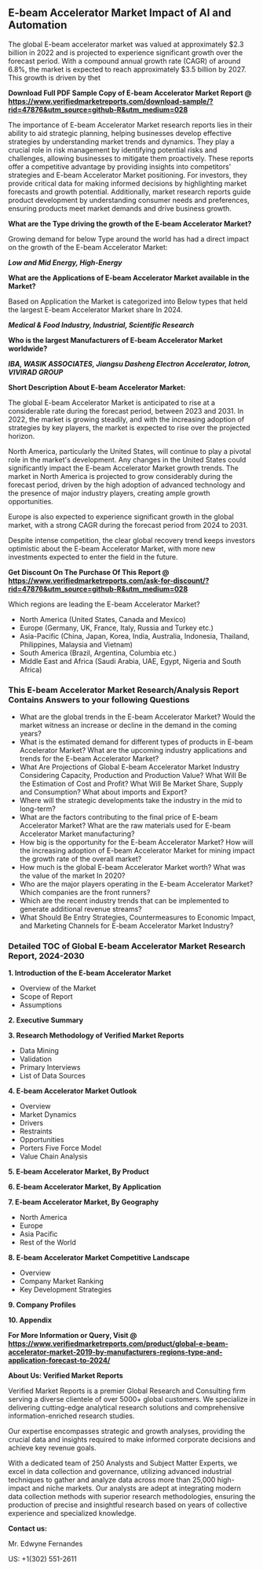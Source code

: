 <h2>E-beam Accelerator Market Impact of AI and Automation</h2><p>The global E-beam accelerator market was valued at approximately $2.3 billion in 2022 and is projected to experience significant growth over the forecast period. With a compound annual growth rate (CAGR) of around 6.8%, the market is expected to reach approximately $3.5 billion by 2027. This growth is driven by thet</p><p id="" class=""><strong>Download Full PDF Sample Copy of E-beam Accelerator Market Report @ <a href="https://www.verifiedmarketreports.com/download-sample/?rid=47876&utm_source=github-R&utm_medium=028" target="_blank">https://www.verifiedmarketreports.com/download-sample/?rid=47876&utm_source=github-R&utm_medium=028</a></strong></p><p>The importance of&nbsp;E-beam Accelerator Market research reports lies in their ability to aid strategic planning, helping businesses develop effective strategies by understanding market trends and dynamics. They play a crucial role in risk management by identifying potential risks and challenges, allowing businesses to mitigate them proactively. These reports offer a competitive advantage by providing insights into competitors' strategies and E-beam Accelerator Market positioning. For investors, they provide critical data for making informed decisions by highlighting market forecasts and growth potential. Additionally, market research reports guide product development by understanding consumer needs and preferences, ensuring products meet market demands and drive business growth.</p><p><strong>What are the&nbsp;Type driving the growth of the E-beam Accelerator Market?</strong></p><p id="" class="">Growing demand for below Type around the world has had a direct impact on the growth of the E-beam Accelerator Market:</p><em><strong>Low and Mid Energy, High-Energy</strong></em></p><strong>What are the&nbsp;Applications&nbsp;of E-beam Accelerator Market available in the Market?</strong></p><p id="" class="">Based on Application the Market is categorized into Below types that held the largest E-beam Accelerator Market share In 2024.</p><em><strong>Medical & Food Industry, Industrial, Scientific Research</strong></em></p><strong>Who is the largest Manufacturers of E-beam Accelerator Market worldwide?</strong></p><p><em><strong>IBA, WASIK ASSOCIATES, Jiangsu Dasheng Electron Accelerator, Iotron, VIVIRAD GROUP</strong></em></p><p id="" class=""><strong>Short Description About E-beam Accelerator Market:</strong></p><p>The global E-beam Accelerator Market is anticipated to rise at a considerable rate during the forecast period, between 2023 and 2031. In 2022, the market is growing steadily, and with the increasing adoption of strategies by key players, the market is expected to rise over the projected horizon.</p><p>North America, particularly the United States, will continue to play a pivotal role in the market's development. Any changes in the United States could significantly impact the E-beam Accelerator Market growth trends. The market in North America is projected to grow considerably during the forecast period, driven by the high adoption of advanced technology and the presence of major industry players, creating ample growth opportunities.</p><p>Europe is also expected to experience significant growth in the global market, with a strong CAGR during the forecast period from 2024 to 2031.</p><p>Despite intense competition, the clear global recovery trend keeps investors optimistic about the E-beam Accelerator Market, with more new investments expected to enter the field in the future.</p><p id="" class=""><strong>Get Discount On The Purchase Of This Report @ <a href="https://www.verifiedmarketreports.com/ask-for-discount/?rid=47876&utm_source=github-R&utm_medium=028" target="_blank">https://www.verifiedmarketreports.com/ask-for-discount/?rid=47876&utm_source=github-R&utm_medium=028</a></strong></p>Which regions are leading the E-beam Accelerator Market?</p><ul><li>North America (United States, Canada and Mexico)</li><li>Europe (Germany, UK, France, Italy, Russia and Turkey etc.)</li><li>Asia-Pacific (China, Japan, Korea, India, Australia, Indonesia, Thailand, Philippines, Malaysia and Vietnam)</li><li>South America (Brazil, Argentina, Columbia etc.)</li><li>Middle East and Africa (Saudi Arabia, UAE, Egypt, Nigeria and South Africa)</li></ul><h3 id="" class="">This E-beam Accelerator Market Research/Analysis Report Contains Answers to your following Questions</h3><ul><li>What are the global trends in the E-beam Accelerator Market? Would the market witness an increase or decline in the demand in the coming years?</li><li>What is the estimated demand for different types of products in E-beam Accelerator Market? What are the upcoming industry applications and trends for the E-beam Accelerator Market?</li><li>What Are Projections of Global E-beam Accelerator Market Industry Considering Capacity, Production and Production Value? What Will Be the Estimation of Cost and Profit? What Will Be Market Share, Supply and Consumption? What about imports and Export?</li><li>Where will the strategic developments take the industry in the mid to long-term?</li><li>What are the factors contributing to the final price of E-beam Accelerator Market? What are the raw materials used for E-beam Accelerator Market manufacturing?</li><li>How big is the opportunity for the E-beam Accelerator Market? How will the increasing adoption of E-beam Accelerator Market for mining impact the growth rate of the overall market?</li><li>How much is the global E-beam Accelerator Market worth? What was the value of the market In 2020?</li><li>Who are the major players operating in the E-beam Accelerator Market? Which companies are the front runners?</li><li>Which are the recent industry trends that can be implemented to generate additional revenue streams?</li><li>What Should Be Entry Strategies, Countermeasures to Economic Impact, and Marketing Channels for E-beam Accelerator Market Industry?</li></ul><h3 id="" class="">Detailed TOC of Global E-beam Accelerator Market Research Report, 2024-2030</h3><p id="" class=""><strong>1. Introduction of the E-beam Accelerator Market</strong></p><ul><li>Overview of the Market</li><li>Scope of Report</li><li>Assumptions</li></ul><p id="" class=""><strong>2. Executive Summary</strong></p><p id="" class=""><strong>3. Research Methodology of Verified Market Reports</strong></p><ul><li>Data Mining</li><li>Validation</li><li>Primary Interviews</li><li>List of Data Sources</li></ul><p id="" class=""><strong>4. E-beam Accelerator Market Outlook</strong></p><ul><li>Overview</li><li>Market Dynamics</li><li>Drivers</li><li>Restraints</li><li>Opportunities</li><li>Porters Five Force Model</li><li>Value Chain Analysis</li></ul><p id="" class=""><strong>5. E-beam Accelerator Market, By Product</strong></p><p id="" class=""><strong>6. E-beam Accelerator Market, By Application</strong></p><p id="" class=""><strong>7. E-beam Accelerator Market, By Geography</strong></p><ul><li>North America</li><li>Europe</li><li>Asia Pacific</li><li>Rest of the World</li></ul><p id="" class=""><strong>8. E-beam Accelerator Market Competitive Landscape</strong></p><ul><li>Overview</li><li>Company Market Ranking</li><li>Key Development Strategies</li></ul><p id="" class=""><strong>9. Company Profiles</strong></p><p id="" class=""><strong>10. Appendix</strong></p><p id="" class=""><strong>For More Information or Query, Visit @ <a href="https://www.verifiedmarketreports.com/product/global-e-beam-accelerator-market-2019-by-manufacturers-regions-type-and-application-forecast-to-2024/" target="_blank">https://www.verifiedmarketreports.com/product/global-e-beam-accelerator-market-2019-by-manufacturers-regions-type-and-application-forecast-to-2024/</a></strong></p><p id="" class=""><strong>About Us: Verified Market Reports</strong></p><p id="" class="">Verified Market Reports is a premier Global Research and Consulting firm serving a diverse clientele of over 5000+ global customers. We specialize in delivering cutting-edge analytical research solutions and comprehensive information-enriched research studies.</p><p id="" class="">Our expertise encompasses strategic and growth analyses, providing the crucial data and insights required to make informed corporate decisions and achieve key revenue goals.</p><p id="" class="">With a dedicated team of 250 Analysts and Subject Matter Experts, we excel in data collection and governance, utilizing advanced industrial techniques to gather and analyze data across more than 25,000 high-impact and niche markets. Our analysts are adept at integrating modern data collection methods with superior research methodologies, ensuring the production of precise and insightful research based on years of collective experience and specialized knowledge.</p><p id="" class=""><strong>Contact us:</strong></p><p id="" class="">Mr. Edwyne Fernandes</p><p id="" class="">US: +1(302) 551-2611</p>